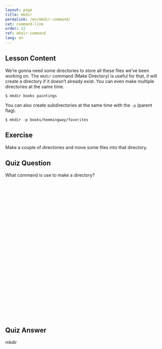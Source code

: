 ```yaml
---
layout: page
title: mkdir
permalink: /en/mkdir-command/
cat: command-line
order: 12
ref: mkdir-command
lang: en
---
```


## Lesson Content

We’re gonna need some directories to store all these files we’ve been working on. The `mkdir` command (Make Directory) is useful for that, it will create a directory if it doesn’t already exist. You can even make multiple directories at the same time.

`$ mkdir books paintings`

You can also create subdirectories at the same time with the `-p` (parent flag).

`$ mkdir -p books/hemmingway/favorites`

## Exercise

Make a couple of directories and move some files into that directory.

## Quiz Question

What command is use to make a directory?  
<br /><br /><br /><br /><br /><br /><br /><br /><br /><br /><br /><br /><br /><br /><br /><br /><br /><br /><br /><br /><br /><br /><br /><br /><br /><br />

## Quiz Answer

mkdir

